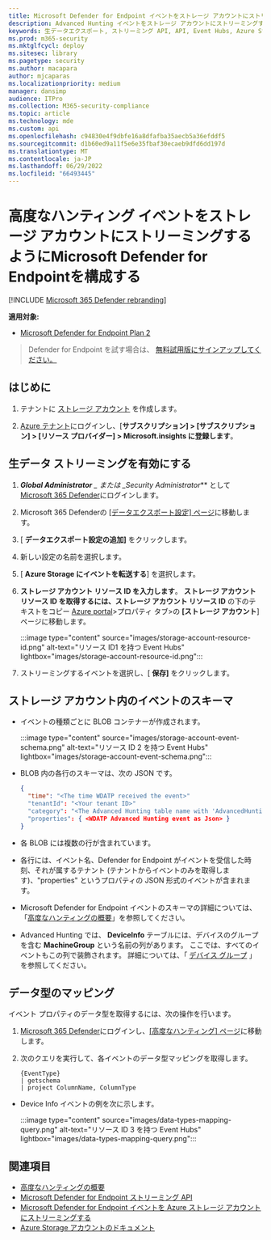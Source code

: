 ```yaml
---
title: Microsoft Defender for Endpoint イベントをストレージ アカウントにストリーミングする
description: Advanced Hunting イベントをストレージ アカウントにストリーミングするようにMicrosoft Defender for Endpointを構成する方法について説明します。
keywords: 生データエクスポート, ストリーミング API, API, Event Hubs, Azure Storage, ストレージ アカウント, Advanced Hunting, 生データ共有
ms.prod: m365-security
ms.mktglfcycl: deploy
ms.sitesec: library
ms.pagetype: security
ms.author: macapara
author: mjcaparas
ms.localizationpriority: medium
manager: dansimp
audience: ITPro
ms.collection: M365-security-compliance
ms.topic: article
ms.technology: mde
ms.custom: api
ms.openlocfilehash: c94830e4f9dbfe16a8dfafba35aecb5a36efddf5
ms.sourcegitcommit: d1b60ed9a11f5e6e35fbaf30ecaeb9dfd6dd197d
ms.translationtype: MT
ms.contentlocale: ja-JP
ms.lasthandoff: 06/29/2022
ms.locfileid: "66493445"
---
```

# <a name="configure-microsoft-defender-for-endpoint-to-stream-advanced-hunting-events-to-your-storage-account"></a>高度なハンティング イベントをストレージ アカウントにストリーミングするようにMicrosoft Defender for Endpointを構成する

[!INCLUDE [Microsoft 365 Defender rebranding](../../includes/microsoft-defender.md)]

**適用対象:**

- [Microsoft Defender for Endpoint Plan 2](https://go.microsoft.com/fwlink/p/?linkid=2154037)

> Defender for Endpoint を試す場合は、 [無料試用版にサインアップしてください。](https://signup.microsoft.com/create-account/signup?products=7f379fee-c4f9-4278-b0a1-e4c8c2fcdf7e&ru=https://aka.ms/MDEp2OpenTrial?ocid=docs-wdatp-configuresiem-abovefoldlink)

## <a name="before-you-begin"></a>はじめに

1. テナントに [ストレージ アカウント](/azure/storage/common/storage-account-overview) を作成します。

2. [Azure テナント](https://ms.portal.azure.com/)にログインし、[**サブスクリプション] > [サブスクリプション] > [リソース プロバイダー] > Microsoft.insights に登録します**。

## <a name="enable-raw-data-streaming"></a>生データ ストリーミングを有効にする

1. ***Global Administrator** _ または _*_Security Administrator_** として [Microsoft 365 Defender](https://security.microsoft.com)にログインします。

2. Microsoft 365 Defenderの [[データエクスポート設定] ページ](https://security.microsoft.com/settings/mtp_settings/raw_data_export)に移動します。

3. [ **データエクスポート設定の追加]** をクリックします。

4. 新しい設定の名前を選択します。

5. [ **Azure Storage にイベントを転送する**] を選択します。

6. **ストレージ アカウント リソース ID を入力します**。 **ストレージ アカウント リソース ID を取得するには、ストレージ アカウント リソース ID** の下のテキストをコピー [Azure portal](https://ms.portal.azure.com/)\>プロパティ タブ\>の **[ストレージ アカウント**] ページに移動します。

   :::image type="content" source="images/storage-account-resource-id.png" alt-text="リソース ID1 を持つ Event Hubs" lightbox="images/storage-account-resource-id.png":::

7. ストリーミングするイベントを選択し、[ **保存]** をクリックします。

## <a name="the-schema-of-the-events-in-the-storage-account"></a>ストレージ アカウント内のイベントのスキーマ

- イベントの種類ごとに BLOB コンテナーが作成されます。

  :::image type="content" source="images/storage-account-event-schema.png" alt-text="リソース ID 2 を持つ Event Hubs" lightbox="images/storage-account-event-schema.png":::

- BLOB 内の各行のスキーマは、次の JSON です。

  ```json
  {
    "time": "<The time WDATP received the event>"
    "tenantId": "<Your tenant ID>"
    "category": "<The Advanced Hunting table name with 'AdvancedHunting-' prefix>"
    "properties": { <WDATP Advanced Hunting event as Json> }
  }
  ```

- 各 BLOB には複数の行が含まれています。

- 各行には、イベント名、Defender for Endpoint がイベントを受信した時刻、それが属するテナント (テナントからイベントのみを取得します)、"properties" というプロパティの JSON 形式のイベントが含まれます。

- Microsoft Defender for Endpoint イベントのスキーマの詳細については、「[高度なハンティングの概要](advanced-hunting-overview.md)」を参照してください。

- Advanced Hunting では、 **DeviceInfo** テーブルには、デバイスのグループを含む **MachineGroup** という名前の列があります。 ここでは、すべてのイベントもこの列で装飾されます。 詳細については、「 [デバイス グループ](machine-groups.md) 」を参照してください。

## <a name="data-types-mapping"></a>データ型のマッピング

イベント プロパティのデータ型を取得するには、次の操作を行います。

1. [Microsoft 365 Defender](https://security.microsoft.com)にログインし、[[高度なハンティング] ページ](https://security.microsoft.com/hunting-package)に移動します。

2. 次のクエリを実行して、各イベントのデータ型マッピングを取得します。

   ```kusto
   {EventType}
   | getschema
   | project ColumnName, ColumnType
   ```

- Device Info イベントの例を次に示します。

  :::image type="content" source="images/data-types-mapping-query.png" alt-text="リソース ID 3 を持つ Event Hubs" lightbox="images/data-types-mapping-query.png":::

## <a name="related-topics"></a>関連項目

- [高度なハンティングの概要](advanced-hunting-overview.md)
- [Microsoft Defender for Endpoint ストリーミング API](raw-data-export.md)
- [Microsoft Defender for Endpoint イベントを Azure ストレージ アカウントにストリーミングする](raw-data-export-storage.md)
- [Azure Storage アカウントのドキュメント](/azure/storage/common/storage-account-overview)
